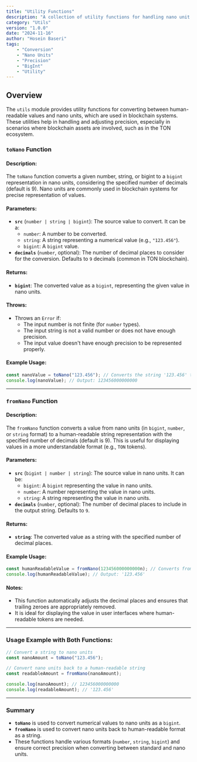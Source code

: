 ```yaml
---
title: "Utility Functions"
description: "A collection of utility functions for handling nano unit conversions and precision adjustments in the dustfi SDK."
category: "Utils"
version: "1.0.0"
date: "2024-11-16"
author: "Hosein Baseri"
tags:
    - "Conversion"
    - "Nano Units"
    - "Precision"
    - "BigInt"
    - "Utility"
---
```


## Overview

The `utils` module provides utility functions for converting between human-readable values and nano units, which are used in blockchain systems. These utilities help in handling and adjusting precision, especially in scenarios where blockchain assets are involved, such as in the TON ecosystem.

### **`toNano` Function**

#### **Description:**

The `toNano` function converts a given number, string, or bigint to a `bigint` representation in nano units, considering the specified number of decimals (default is 9). Nano units are commonly used in blockchain systems for precise representation of values.

#### **Parameters:**

-   **`src`** (`number | string | bigint`): The source value to convert. It can be a:
    -   `number`: A number to be converted.
    -   `string`: A string representing a numerical value (e.g., `"123.456"`).
    -   `bigint`: A `bigint` value.
-   **`decimals`** (`number`, optional): The number of decimal places to consider for the conversion. Defaults to `9` decimals (common in TON blockchain).

#### **Returns:**

-   **`bigint`**: The converted value as a `bigint`, representing the given value in nano units.

#### **Throws:**

-   Throws an `Error` if:
    -   The input number is not finite (for `number` types).
    -   The input string is not a valid number or does not have enough precision.
    -   The input value doesn't have enough precision to be represented properly.

#### **Example Usage:**

```javascript
const nanoValue = toNano("123.456"); // Converts the string '123.456' to a bigint representing the value in nano units
console.log(nanoValue); // Output: 123456000000000
```

---

### **`fromNano` Function**

#### **Description:**

The `fromNano` function converts a value from nano units (in `bigint`, `number`, or `string` format) to a human-readable string representation with the specified number of decimals (default is 9). This is useful for displaying values in a more understandable format (e.g., `TON` tokens).

#### **Parameters:**

-   **`src`** (`bigint | number | string`): The source value in nano units. It can be:
    -   `bigint`: A `bigint` representing the value in nano units.
    -   `number`: A number representing the value in nano units.
    -   `string`: A string representing the value in nano units.
-   **`decimals`** (`number`, optional): The number of decimal places to include in the output string. Defaults to `9`.

#### **Returns:**

-   **`string`**: The converted value as a string with the specified number of decimal places.

#### **Example Usage:**

```javascript
const humanReadableValue = fromNano(123456000000000n); // Converts from nano units to a human-readable string
console.log(humanReadableValue); // Output: '123.456'
```

#### **Notes:**

-   This function automatically adjusts the decimal places and ensures that trailing zeroes are appropriately removed.
-   It is ideal for displaying the value in user interfaces where human-readable tokens are needed.

---

### **Usage Example with Both Functions:**

```javascript
// Convert a string to nano units
const nanoAmount = toNano("123.456");

// Convert nano units back to a human-readable string
const readableAmount = fromNano(nanoAmount);

console.log(nanoAmount); // 123456000000000
console.log(readableAmount); // '123.456'
```

---

### **Summary**

-   **`toNano`** is used to convert numerical values to nano units as a `bigint`.
-   **`fromNano`** is used to convert nano units back to human-readable format as a string.
-   These functions handle various formats (`number`, `string`, `bigint`) and ensure correct precision when converting between standard and nano units.
